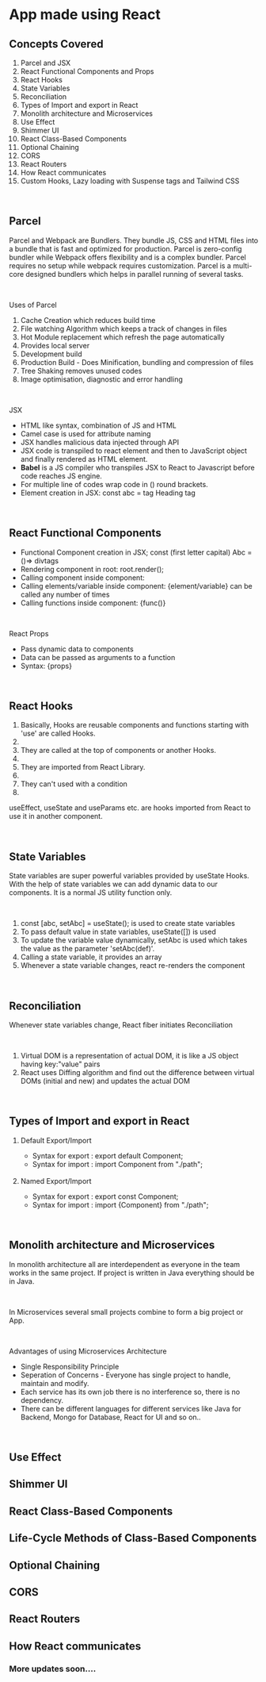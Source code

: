 <h1> App made using React</h1>
<h2> Concepts Covered</h2>
<ol>
<li>Parcel and JSX</li>
<li>React Functional Components and Props</li>
<li>React Hooks</li>
<li>State Variables</li>
<li>Reconciliation</li>
<li>Types of Import and export in React</li>
<li>Monolith architecture and Microservices </li>
<li>Use Effect</li>  
<li>Shimmer UI</li> 
<li>React Class-Based Components</li> 
<li>Optional Chaining</li> 
<li>CORS </li> 
<li>React Routers</li> 
<li>How React communicates</li>  
<li>Custom Hooks, Lazy loading with Suspense tags and Tailwind CSS </li> 
</ol>
<br>
<h2> Parcel </h2>
<p>Parcel and Webpack are Bundlers. They bundle JS, CSS and HTML files into a bundle that is fast and optimized for production. Parcel is zero-config bundler while Webpack offers flexibility and is a complex bundler. Parcel requires no setup while webpack requires customization. Parcel is a multi-core designed bundlers which helps in parallel running of several tasks.</p>
<br>
<p> Uses of Parcel</p>
<ol> 
<li>Cache Creation which reduces build time</li>
<li>File watching Algorithm which keeps a track of changes in files</li>
<li>Hot Module replacement which refresh the page automatically</li>
<li>Provides local server</li>
<li>Development build</li>
<li>Production Build - Does Minification, bundling and compression of files</li>
<li>Tree Shaking removes unused codes</li>
<li>Image optimisation, diagnostic and error handling</li>
</ol>
<br>
<p>JSX</p>
<ul>
<li>HTML like syntax, combination of JS and HTML</li>
<li>  Camel case is used for attribute naming</li>
<li>JSX handles malicious data injected through API</li>
<li>JSX code is transpiled to react element and then to JavaScript object and finally rendered as HTML element.</li>  
<li><strong>Babel</strong> is a JS compiler who transpiles JSX to React to Javascript before code reaches JS engine.</li>
<li>For multiple line of codes wrap code in () round brackets.
<li>Element creation in JSX:  const abc = tag Heading tag</li>
</ul>
<br>
<h2> React Functional Components </h2>
<ul>
<li>Functional Component creation in JSX; const (first letter capital) Abc =()=> divtags</li>
<li>Rendering component in root: root.render(<Component/>);</li>
<li>Calling component inside component: <Component/></li>
<li>Calling elements/variable inside component: {element/variable} can be called any number of times</li>
<li>Calling functions inside component: {func()}</li>
</ul>
<br>
<p>React Props </p>
<ul> 
<li>Pass dynamic data to components</li>
<li>Data can be passed as arguments to a function</li>
<li>Syntax: {props}</li>
</ul>
<br>
<h2>React Hooks</h2>
<ol>
<li>Basically, Hooks are reusable components and functions starting with 'use' are called Hooks.<li> 
<li>They are called at the top of components or another Hooks.<li> 
<li>They are imported from React Library.<li>
<li>They can't used with a condition<li>
</ol>
<p>useEffect, useState and useParams etc. are hooks imported from React to use it in another component.</p>
<br>
<h2>State Variables</h2>
<p> State variables are super powerful variables provided by useState Hooks. With the help of state variables we can add dynamic data to our components. It is a normal JS utility function only.</p>
<br>
<ol>
<li>const [abc, setAbc] = useState(); is used to create state variables</li>
<li> To pass default value in state variables, useState([]) is used</li>
<li> To update the variable value dynamically, setAbc is used which takes the value as the parameter 'setAbc(def)'.</li>
<li> Calling a state variable, it provides an array</li>
<li> Whenever a state variable changes, react re-renders the component</li>
</ol>
<br>
<h2>Reconciliation</h2>
<p> Whenever state variables change, React fiber initiates Reconciliation</p>
<br>
<ol>
<li> Virtual DOM is a representation of actual DOM, it is like a JS object having key:"value" pairs</li>
<li>React uses Diffing algorithm and find out the difference between virtual DOMs (initial and new) and updates the actual DOM 
</li>
</ol>
<br>
<h2>Types of Import and export in React </h2>
<ol>
<li>Default Export/Import</li>
<ul>
 <li>Syntax for export : export default Component;</li>
 <li>Syntax for import : import Component from "./path";</li>
</ul>
<br>
<li>Named Export/Import</li>
<ul>
 <li>Syntax for export : export const Component;</li>
 <li>Syntax for import : import {Component} from "./path";</li>
</ul>
</ol>
<br>
<h2>Monolith architecture and Microservices</h2>
<p> In monolith architecture all are interdependent as everyone in the team works in the same project. If project is written in Java everything should be in Java.</p><br>
<p>In Microservices several small projects combine to form a big project or App.</p><br>
<p>Advantages of using Microservices Architecture</p>
<ul>
<li> Single Responsibility Principle</li>
<li> Seperation of Concerns - Everyone has single project to handle, maintain and modify.</li>
<li> Each service has its own job there is no interference so, there is no dependency.</li>
<li>There can be different languages for different services like Java for Backend, Mongo for Database, React for UI and so on..</li>
</ul>
<br>
<h2>Use Effect </h2>
<h2>Shimmer UI  </h2>
<h2>React Class-Based Components </h2>
<h2> Life-Cycle Methods of Class-Based Components</h2>
<h2>Optional Chaining</h2>
<h2> CORS </h2>
<h2> React Routers </h2>
<h2> How React communicates </h2>



<h3> More updates soon....</h3>

